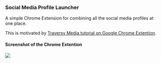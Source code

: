 ### Social Media Profile Launcher

A simple Chrome Extension for combining all the social media profiles at one place.

This is motivated by [Traversy Media tutorial on Google Chrome Extention](https://www.youtube.com/watch?v=wHZCYi1K664).

#### Screenshot of the Chrome Extention

![](https://drive.google.com/open?id=1XfYp8OGUMQ_v-s95z5q5QDGoSArhdtBo)
